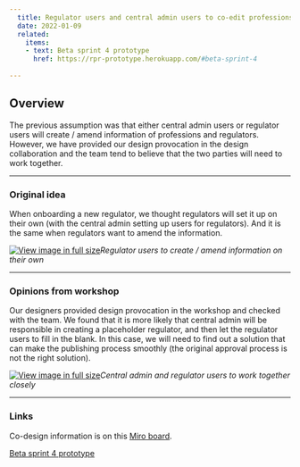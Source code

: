 ```yaml
---
  title: Regulator users and central admin users to co-edit professions and regulators information
  date: 2022-01-09
  related:
    items:
    - text: Beta sprint 4 prototype
      href: https://rpr-prototype.herokuapp.com/#beta-sprint-4
   
---
```


## Overview 

The previous assumption was that either central admin users or regulator users will create / amend information of professions and regulators. However, we have provided our design provocation in the design collaboration and the team tend to believe that the two parties will need to work together. 

--- 

### Original idea

When onboarding a new regulator, we thought regulators will set it up on their own (with the central admin setting up users for regulators). And it is the same when regulators want to amend the information. 

[![View image in full size](01.png)](01.png)*Regulator users to create / amend information on their own*

--- 

### Opinions from workshop

Our designers provided design provocation in the workshop and checked with the team. We found that it is more likely that central admin will be responsible in creating a placeholder regulator, and then let the regulator users to fill in the blank. In this case, we will need to find out a solution that can make the publishing process smoothly (the original approval process is not the right solution).

[![View image in full size](02.png)](02.png)*Central admin and regulator users to work together closely*



--- 

### Links

Co-design information is on this [Miro board](https://miro.com/app/board/uXjVOaZc0VI=/?moveToWidget=3458764516111957782&cot=14).

[Beta sprint 4 prototype](https://rpr-prototype.herokuapp.com/#beta-sprint-4)
